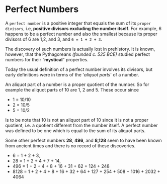 # Perfect Numbers
A `perfect number` is a positive integer that equals the sum of its `proper divisors`, i.e, **positive divisors excluding the number itself**. For example, 6 happens to be a perfect number and also the smallest because its proper divisors of 6 are 1,2, and 3, and `6 = 1 + 2 + 3`.  

The discovery of such numbers is actually lost in prehistory. It is known, however, that the Pythagoreans *(founded c. 525 BCE)* studied perfect numbers for their “**mystical**” properties.

Today the usual definition of a perfect number involves its divisors, but early definitions were in terms of the '*aliquot parts*' of a number.

An aliquot part of a number is a proper quotient of the number. So for example the aliquot parts of 10 are 1, 2 and 5. These occur since 
* 1 = 10/10
* 2 = 10/5
* 5 = 10/2

Is to be note that 10 is not an aliquot part of 10 since it is not a proper quotient, i.e. a quotient different from the number itself. A perfect number was defined to be one which is equal to the sum of its aliquot parts.

Some other perfect numbers **28**, **496**, and **8,128** seem to have been known from ancient times and there is no record of these discoveries.

- 6 = 1 + 2 + 3,
- 28 = 1 + 2 + 4 + 7 + 14,
- 496 = 1 + 2 + 4 + 8 + 16 + 31 + 62 + 124 + 248
- 8128 = 1 + 2 + 4 + 8 + 16 + 32 + 64 + 127 + 254 + 508 + 1016 + 2032 + 4064
